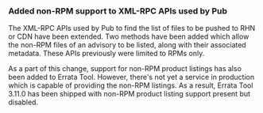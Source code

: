 ### Added non-RPM support to XML-RPC APIs used by Pub

The XML-RPC APIs used by Pub to find the list of files to be pushed to RHN or CDN
have been extended.  Two methods have been added which allow the non-RPM files of
an advisory to be listed, along with their associated metadata.  These APIs
previously were limited to RPMs only.

As a part of this change, support for non-RPM product listings has also been
added to Errata Tool.  However, there's not yet a service in production which
is capable of providing the non-RPM listings.  As a result, Errata Tool 3.11.0
has been shipped with non-RPM product listing support present but disabled.
